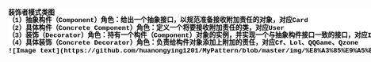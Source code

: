 <!DOCTYPE html PUBLIC "-//W3C//DTD HTML 4.01//EN" "http://www.w3.org/TR/1999/REC-html401-19991224/strict.dtd">
<html>
<head>
<META http-equiv=Content-Type content="text/html; charset=UTF-8">
<title>Exported from Notepad++</title>
<style type="text/css">
span {
	font-family: 'Courier New';
	font-size: 10pt;
	color: #000000;
}
.sc0 {
	font-weight: bold;
}
</style>
</head>
<body>
<div style="float: left; white-space: pre; line-height: 1; background: #FFFFFF; "><span class="sc0">装饰者模式类图
（1）抽象构件（Component）角色：给出一个抽象接口，以规范准备接收附加责任的对象，对应Card
（2）具体构件（Concrete Component）角色：定义一个将要接收附加责任的类，对应User
（3）装饰（Decorator）角色：持有一个构件（Component）对象的实例，并实现一个与抽象构件接口一致的接口，对应Icon
（4）具体装饰（Concrete Decorator）角色：负责给构件对象添加上附加的责任，对应Cf、Lol、QQGame、Qzone
![Image text](https://github.com/huanongying1201/MyPattern/blob/master/img/%E8%A3%85%E9%A5%B0%E8%80%85%E6%A8%A1%E5%BC%8F%E7%B1%BB%E5%9B%BE.png?raw=true)
</span></div></body>
</html>
